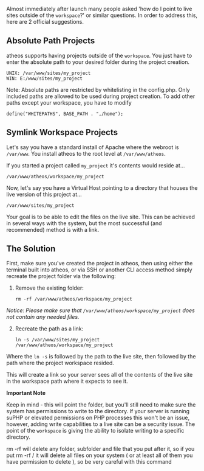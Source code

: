 Almost immediately after launch many people asked 'how do I point to live sites outside of the `workspace`?' or similar questions. In order to address this, here are 2 official suggestions.

## Absolute Path Projects

atheos supports having projects outside of the `workspace`. You just have to enter the absolute path to your desired folder during the project creation.

    UNIX: /var/www/sites/my_project
    WIN: E:/www/sites/my_project

Note: Absolute paths are restricted by whitelisting in the config.php. Only included paths are allowed to be used during project creation. To add other paths except your workspace, you have to modify

    define("WHITEPATHS", BASE_PATH . ",/home");

## Symlink Workspace Projects

Let's say you have a standard install of Apache where the webroot is `/var/www`. You install atheos to the root level at `/var/www/atheos`.

If you started a project called `my_project` it's contents would reside at...

    /var/www/atheos/workspace/my_project

Now, let's say you have a Virtual Host pointing to a directory that houses the live version of this project at...

    /var/www/sites/my_project

Your goal is to be able to edit the files on the live site. This can be achieved in several ways with the system, but the most successful (and recommended) method is with a link.

## The Solution

First, make sure you've created the project in atheos, then using either the terminal built into atheos, or via SSH or another CLI access method simply recreate the project folder via the following:

1. Remove the existing folder:

    `rm -rf /var/www/atheos/workspace/my_project`

_Notice: Please make sure that `/var/www/atheos/workspace/my_project` does not contain any needed files._

2. Recreate the path as a link:

    `ln -s /var/www/sites/my_project /var/www/atheos/workspace/my_project`

Where the `ln -s` is followed by the path to the live site, then followed by the path where the project workspace resided.

This will create a link so your server sees all of the contents of the live site in the workspace path where it expects to see it.

**Important Note**

Keep in mind - this will point the folder, but you'll still need to make sure the system has permissions to write to the directory. If your server is running suPHP or elevated permissions on PHP processes this won't be an issue, however, adding write capabilities to a live site can be a security issue. The point of the `workspace` is giving the ability to isolate writing to a specific directory.

rm -rf will delete any folder, subfolder and file that you put after it, so if you put rm -rf / it will delete all files on your system ( or at least all of them you have permission to delete ), so be very careful with this command
